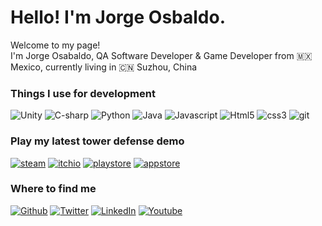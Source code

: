 <h1>Hello! I'm Jorge Osbaldo.</h1>
<p>Welcome to my page!</br>I'm Jorge Osabaldo, QA Software Developer & Game Developer from 🇲🇽 Mexico, currently living in 🇨🇳 Suzhou, China </p>

<h3>Things I use for development</h3>
<p>
  <img alt="Unity" src="https://img.shields.io/badge/unity-%23000000.svg?style=for-the-badge&logo=unity&logoColor=white" />
  <img alt="C-sharp" src="https://img.shields.io/badge/c%23-%23239120.svg?style=for-the-badge&logo=c-sharp&logoColor=white" />
  <img alt="Python" src="https://img.shields.io/badge/python-3670A0?style=for-the-badge&logo=python&logoColor=ffdd54" />
  <img alt="Java" src="https://img.shields.io/badge/java-%23ED8B00.svg?style=for-the-badge&logo=openjdk&logoColor=white" />
  <img alt="Javascript" src="https://img.shields.io/badge/javascript-%23323330.svg?style=for-the-badge&logo=javascript&logoColor=%23F7DF1E" />
  <img alt="Html5" src="https://img.shields.io/badge/html5-%23E34F26.svg?style=for-the-badge&logo=html5&logoColor=white" />
  <img alt="css3" src="https://img.shields.io/badge/css3-%231572B6.svg?style=for-the-badge&logo=css3&logoColor=white" />
  <img alt="git" src="https://img.shields.io/badge/git-%23F05033.svg?style=for-the-badge&logo=git&logoColor=white" />
</p>

<h3>Play my latest tower defense demo</h3>
<p>
  <a href="https://osbaldoj.itch.io/super-tower-defense" target="_blank"><img alt="steam" src="https://img.shields.io/badge/steam-%23000000.svg?style=for-the-badge&logo=steam&logoColor=white"/></a>
  <a href="https://osbaldoj.itch.io/super-tower-defense" target="_blank"><img alt="itchio" src="https://img.shields.io/badge/Itch-%23FF0B34.svg?style=for-the-badge&logo=Itch.io&logoColor=white"/></a>
  <a href="https://osbaldoj.itch.io/super-tower-defense" target="_blank"><img alt="playstore" src="https://img.shields.io/badge/Google_Play-414141?style=for-the-badge&logo=google-play&logoColor=white"/></a>
  <a href="https://osbaldoj.itch.io/super-tower-defense" target="_blank"><img alt="appstore" src="https://img.shields.io/badge/App_Store-0D96F6?style=for-the-badge&logo=app-store&logoColor=white"/></a>
</p>

<h3>Where to find me</h3>
<p>
    <a href="https://github.com/osbaldoj" target="_blank"><img alt="Github" src="https://img.shields.io/badge/GitHub-%2312100E.svg?&style=for-the-badge&logo=Github&logoColor=white" /></a> 
    <a href="https://twitter.com/Jorge_Osbaldo" target="_blank"><img alt="Twitter" src="https://img.shields.io/badge/twitter-%231DA1F2.svg?&style=for-the-badge&logo=twitter&logoColor=white" /></a> 
    <a href="https://www.linkedin.com/in/jorgeosbaldo/" target="_blank"><img alt="LinkedIn" src="https://img.shields.io/badge/linkedin-%230077B5.svg?&style=for-the-badge&logo=linkedin&logoColor=white" /></a>
    <a href="https://www.youtube.com/@JorgeOsbaldo/" target="_blank"><img alt="Youtube" src="https://img.shields.io/badge/YouTube-%23FF0000.svg?style=for-the-badge&logo=YouTube&logoColor=white"/></a>
</p>
